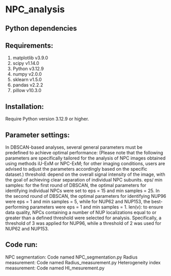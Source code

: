 # NPC_analysis

## Python dependencies

## Requirements: 
1. matplotlib v3.9.0 
2. scipy v1.14.0
3. Python v3.12.9 
4. numpy v2.0.0 
5. sklearn v1.5.0 
6. pandas v2.2.2
7. pillow v10.3.0

## Installation: 
Require Python version 3.12.9 or higher.

## Parameter settings: 
In DBSCAN-based analyses, several general parameters must be predefined to achieve optimal performance:
(Please note that the following parameters are specifically tailored for the analysis of NPC images obtained using methods iU-ExM or NPC-ExM; for other imaging conditions, users are advised to adjust the parameters accordingly based on the specific dataset.)
threshold: depend on the overall signal intensity of the image, with the goal of achieving clear separation of individual NPC subunits.
eps/ min samples: for the first round of DBSCAN, the optimal parameters for identifying individual NPCs were set to eps = 15 and min samples = 25. In the second round of DBSCAN, the optimal parameters for identifying NUP96 were eps = 1 and min samples = 5, while for NUP62 and NUP153, the best-performing parameters were eps = 1 and min samples = 1.
len(v): to ensure data quality, NPCs containing a number of NUP localizations equal to or greater than a defined threshold were selected for analysis. Specifically, a threshold of 3 was applied for NUP96, while a threshold of 2 was used for NUP62 and NUP153.

## Code run: 
NPC segmentation: Code named NPC_segmentation.py
Radius measurement: Code named Radius_measurement.py
Heterogeneity index measurement: Code named HI_mesurement.py
